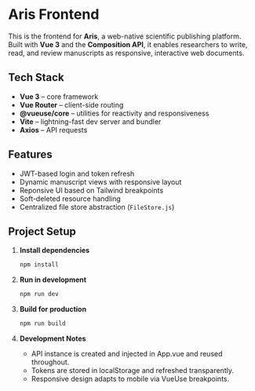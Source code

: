 # Aris Frontend

This is the frontend for **Aris**, a web-native scientific publishing platform. Built
with **Vue 3** and the **Composition API**, it enables researchers to write, read, and
review manuscripts as responsive, interactive web documents.

## Tech Stack

- **Vue 3** – core framework
- **Vue Router** – client-side routing
- **@vueuse/core** – utilities for reactivity and responsiveness
- **Vite** – lightning-fast dev server and bundler
- **Axios** – API requests

## Features

- JWT-based login and token refresh
- Dynamic manuscript views with responsive layout
- Reponsive UI based on Tailwind breakpoints
- Soft-deleted resource handling
- Centralized file store abstraction (`FileStore.js`)

## Project Setup

1. **Install dependencies**

   ```bash
   npm install
   ```

2. **Run in development**

   ```bash
   npm run dev
   ```

3. **Build for production**

   ```bash
   npm run build
   ```

4. **Development Notes**

   + API instance is created and injected in App.vue and reused throughout.
   + Tokens are stored in localStorage and refreshed transparently.
   + Responsive design adapts to mobile via VueUse breakpoints.
